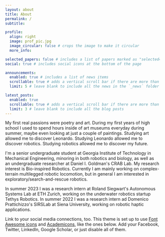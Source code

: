 ```yaml
---
layout: about
title: About
permalink: /
subtitle:

profile:
  align: right
  image: prof_pic.jpg
  image_circular: false # crops the image to make it circular
  more_info:

selected_papers: false # includes a list of papers marked as "selected={true}"
social: true # includes social icons at the bottom of the page

announcements:
  enabled: true # includes a list of news items
  scrollable: true # adds a vertical scroll bar if there are more than 3 news items
  limit: 5 # leave blank to include all the news in the `_news` folder

latest_posts:
  enabled: true
  scrollable: true # adds a vertical scroll bar if there are more than 3 new posts items
  limit: 3 # leave blank to include all the blog posts
---
```


My first real passions were poetry and art. During my first years of high school I used to spend hours inside of art museums everyday during summer, maybe even looking at just a couple of paintings.
Studying art allowed me to discover Leonardo. Studying Leonardo allowed me to discover robotics. Studying robotics allowed me to discover my future.

I'm a senior undergraduate student at Georgia Institute of Technology in Mechanical Engineering, minoring in both robotics and biology, as well as an undergraduate researcher at Daniel I. Goldman's CRAB Lab. My research interest is Bio-inspired Robotics. Currently I am mainly working on complex-terrain multilegged robotic locomotion, but in general I am interested in exploratory/search-and-rescue robotics.

In summer 2023 I was a research intern at Roland Siegwart's Autonomous Systems Lab at ETH Zurich, working on the underwater robotics startup Tethys Robotics.
In summer 2022 I was a research intern ad Domenico Prattichizzo's SIRSLab at Siena University, working on robotic haptic applications.

Link to your social media connections, too. This theme is set up to use [Font Awesome icons](https://fontawesome.com/) and [Academicons](https://jpswalsh.github.io/academicons/), like the ones below. Add your Facebook, Twitter, LinkedIn, Google Scholar, or just disable all of them.
